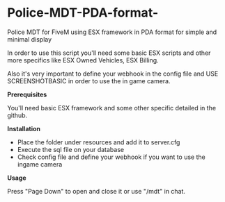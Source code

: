 # Police-MDT-PDA-format-
Police MDT for FiveM using ESX framework in PDA format for simple and minimal display

In order to use this script you'll need some basic ESX scripts and other more specifics like ESX Owned Vehicles, ESX Billing.

Also it's very important to define your webhook in the config file and USE SCREENSHOTBASIC in order to use the in game camera.

**Prerequisites**

You'll need basic ESX framework and some other specific detailed in the github.

**Installation**

* Place the folder under resources and add it to server.cfg
* Execute the sql file on your database
* Check config file and define your webhook if you want to use the ingame camera

**Usage**

Press "Page Down" to open and close it or use "/mdt" in chat.
